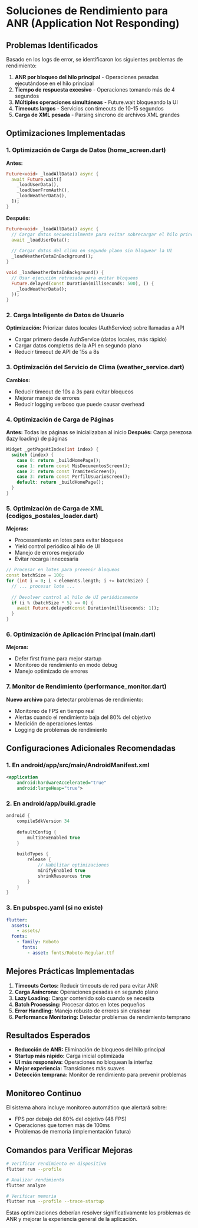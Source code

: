 # Soluciones de Rendimiento para ANR (Application Not Responding)

## Problemas Identificados

Basado en los logs de error, se identificaron los siguientes problemas de rendimiento:

1. **ANR por bloqueo del hilo principal** - Operaciones pesadas ejecutándose en el hilo principal
2. **Tiempo de respuesta excesivo** - Operaciones tomando más de 4 segundos
3. **Múltiples operaciones simultáneas** - Future.wait bloqueando la UI
4. **Timeouts largos** - Servicios con timeouts de 10-15 segundos
5. **Carga de XML pesada** - Parsing síncrono de archivos XML grandes

## Optimizaciones Implementadas

### 1. Optimización de Carga de Datos (home_screen.dart)

**Antes:**
```dart
Future<void> _loadAllData() async {
  await Future.wait([
    _loadUserData(),
    _loadUserFromAuth(),
    _loadWeatherData(),
  ]);
}
```

**Después:**
```dart
Future<void> _loadAllData() async {
  // Cargar datos secuencialmente para evitar sobrecargar el hilo principal
  await _loadUserData();
  
  // Cargar datos del clima en segundo plano sin bloquear la UI
  _loadWeatherDataInBackground();
}

void _loadWeatherDataInBackground() {
  // Usar ejecución retrasada para evitar bloqueos
  Future.delayed(const Duration(milliseconds: 500), () {
    _loadWeatherData();
  });
}
```

### 2. Carga Inteligente de Datos de Usuario

**Optimización:** Priorizar datos locales (AuthService) sobre llamadas a API
- Cargar primero desde AuthService (datos locales, más rápido)
- Cargar datos completos de la API en segundo plano
- Reducir timeout de API de 15s a 8s

### 3. Optimización del Servicio de Clima (weather_service.dart)

**Cambios:**
- Reducir timeout de 10s a 3s para evitar bloqueos
- Mejorar manejo de errores
- Reducir logging verboso que puede causar overhead

### 4. Optimización de Carga de Páginas

**Antes:** Todas las páginas se inicializaban al inicio
**Después:** Carga perezosa (lazy loading) de páginas

```dart
Widget _getPageAtIndex(int index) {
  switch (index) {
    case 0: return _buildHomePage();
    case 1: return const MisDocumentosScreen();
    case 2: return const TramitesScreen();
    case 3: return const PerfilUsuarioScreen();
    default: return _buildHomePage();
  }
}
```

### 5. Optimización de Carga de XML (codigos_postales_loader.dart)

**Mejoras:**
- Procesamiento en lotes para evitar bloqueos
- Yield control periódico al hilo de UI
- Manejo de errores mejorado
- Evitar recarga innecesaria

```dart
// Procesar en lotes para prevenir bloqueos
const batchSize = 100;
for (int i = 0; i < elements.length; i += batchSize) {
  // ... procesar lote ...
  
  // Devolver control al hilo de UI periódicamente
  if (i % (batchSize * 5) == 0) {
    await Future.delayed(const Duration(milliseconds: 1));
  }
}
```

### 6. Optimización de Aplicación Principal (main.dart)

**Mejoras:**
- Defer first frame para mejor startup
- Monitoreo de rendimiento en modo debug
- Manejo optimizado de errores

### 7. Monitor de Rendimiento (performance_monitor.dart)

**Nuevo archivo** para detectar problemas de rendimiento:
- Monitoreo de FPS en tiempo real
- Alertas cuando el rendimiento baja del 80% del objetivo
- Medición de operaciones lentas
- Logging de problemas de rendimiento

## Configuraciones Adicionales Recomendadas

### 1. En android/app/src/main/AndroidManifest.xml
```xml
<application
    android:hardwareAccelerated="true"
    android:largeHeap="true">
```

### 2. En android/app/build.gradle
```gradle
android {
    compileSdkVersion 34
    
    defaultConfig {
        multiDexEnabled true
    }
    
    buildTypes {
        release {
            // Habilitar optimizaciones
            minifyEnabled true
            shrinkResources true
        }
    }
}
```

### 3. En pubspec.yaml (si no existe)
```yaml
flutter:
  assets:
    - assets/
  fonts:
    - family: Roboto
      fonts:
        - asset: fonts/Roboto-Regular.ttf
```

## Mejores Prácticas Implementadas

1. **Timeouts Cortos:** Reducir timeouts de red para evitar ANR
2. **Carga Asíncrona:** Operaciones pesadas en segundo plano
3. **Lazy Loading:** Cargar contenido solo cuando se necesita
4. **Batch Processing:** Procesar datos en lotes pequeños
5. **Error Handling:** Manejo robusto de errores sin crashear
6. **Performance Monitoring:** Detectar problemas de rendimiento temprano

## Resultados Esperados

- **Reducción de ANR:** Eliminación de bloqueos del hilo principal
- **Startup más rápido:** Carga inicial optimizada
- **UI más responsiva:** Operaciones no bloquean la interfaz
- **Mejor experiencia:** Transiciones más suaves
- **Detección temprana:** Monitor de rendimiento para prevenir problemas

## Monitoreo Continuo

El sistema ahora incluye monitoreo automático que alertará sobre:
- FPS por debajo del 80% del objetivo (48 FPS)
- Operaciones que tomen más de 100ms
- Problemas de memoria (implementación futura)

## Comandos para Verificar Mejoras

```bash
# Verificar rendimiento en dispositivo
flutter run --profile

# Analizar rendimiento
flutter analyze

# Verificar memoria
flutter run --profile --trace-startup
```

Estas optimizaciones deberían resolver significativamente los problemas de ANR y mejorar la experiencia general de la aplicación.